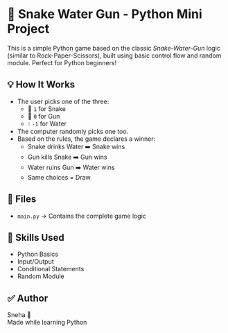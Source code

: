 # 🐍 Snake Water Gun - Python Mini Project

This is a simple Python game based on the classic *Snake-Water-Gun* logic (similar to Rock-Paper-Scissors), built using basic control flow and random module. Perfect for Python beginners!

## 💡 How It Works
- The user picks one of the three: 
  - 🐍 `1` for Snake
  - 🔫 `0` for Gun
  - 💧 `-1` for Water
- The computer randomly picks one too.
- Based on the rules, the game declares a winner:
  - Snake drinks Water ➡️ Snake wins
  - Gun kills Snake ➡️ Gun wins
  - Water ruins Gun ➡️ Water wins
  - Same choices = Draw

## 📁 Files
- `main.py` → Contains the complete game logic

## 🚀 Skills Used
- Python Basics
- Input/Output
- Conditional Statements
- Random Module

## ✅ Author
Sneha 🐍  
Made while learning Python 


